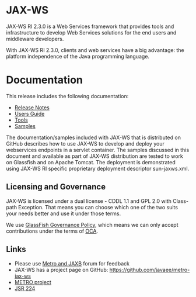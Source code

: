 # JAX-WS

JAX-WS RI 2.3.0  is a Web Services framework that provides tools and infrastructure to develop Web Services solutions for the end users and middleware developers.

With JAX-WS RI 2.3.0, clients and web services have a big advantage: the platform independence of the Java programming language.

# Documentation
This release includes the following documentation:
- [Release Notes](https://javaee.github.io/metro-jax-ws/doc/user-guide/ch02.html)
- [Users Guide](https://javaee.github.io/metro-jax-ws/doc/user-guide/ch03.html)
- [Tools](https://javaee.github.io/metro-jax-ws/doc/user-guide/ch04.html)
- [Samples](https://javaee.github.io/metro-jax-ws/doc/user-guide/ch07.html)

The documentation/samples included with JAX-WS that is distributed on GitHub describes how to use JAX-WS to develop and deploy your webservices endpoints in a servlet container. The samples discussed in this document and available as part of JAX-WS distribution are tested to work on Glassfish and on Apache Tomcat. The deployment is demonstrated using JAX-WS RI specific proprietary deployment descriptor sun-jaxws.xml. 

## Licensing and Governance

JAX-WS is licensed under a dual license - CDDL 1.1 and GPL 2.0 with Class-path Exception. 
That means you can choose which one of the two suits your needs better and use it under those terms.

We use [GlassFish Governance Policy](https://javaee.github.io/metro-jax-ws/CONTRIBUTING), 
which means we can only accept contributions under the 
terms of [OCA](http://oracle.com/technetwork/goto/oca).

## Links
- Please use [Metro and JAXB](https://javaee.groups.io/g/metro) forum for feedback
- JAX-WS has a project page on GitHub: https://github.com/javaee/metro-jax-ws
- [METRO project](https://javaee.github.io/metro)
- [JSR 224](https://jcp.org/en/jsr/detail?id=224)
